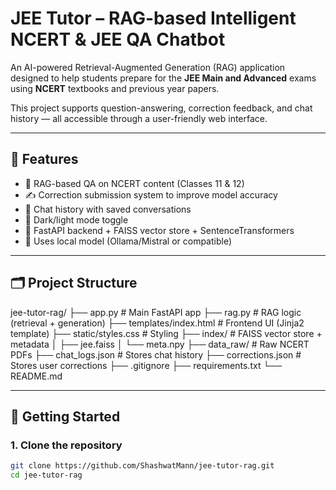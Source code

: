 # JEE Tutor – RAG-based Intelligent NCERT & JEE QA Chatbot

An AI-powered Retrieval-Augmented Generation (RAG) application designed to help students prepare for the **JEE Main and Advanced** exams using **NCERT** textbooks and previous year papers.

This project supports question-answering, correction feedback, and chat history — all accessible through a user-friendly web interface.

---

## 🔧 Features

- 📘 RAG-based QA on NCERT content (Classes 11 & 12)
- ✍️ Correction submission system to improve model accuracy
- 💬 Chat history with saved conversations
- 🌙 Dark/light mode toggle
- 🚀 FastAPI backend + FAISS vector store + SentenceTransformers
- 🧠 Uses local model (Ollama/Mistral or compatible)

---

## 🗂️ Project Structure

jee-tutor-rag/
├── app.py # Main FastAPI app
├── rag.py # RAG logic (retrieval + generation)
├── templates/index.html # Frontend UI (Jinja2 template)
├── static/styles.css # Styling
├── index/ # FAISS vector store + metadata
│ ├── jee.faiss
│ └── meta.npy
├── data_raw/ # Raw NCERT PDFs
├── chat_logs.json # Stores chat history
├── corrections.json # Stores user corrections
├── .gitignore
├── requirements.txt
└── README.md



---

## 🚀 Getting Started

### 1. Clone the repository

```bash
git clone https://github.com/ShashwatMann/jee-tutor-rag.git
cd jee-tutor-rag
